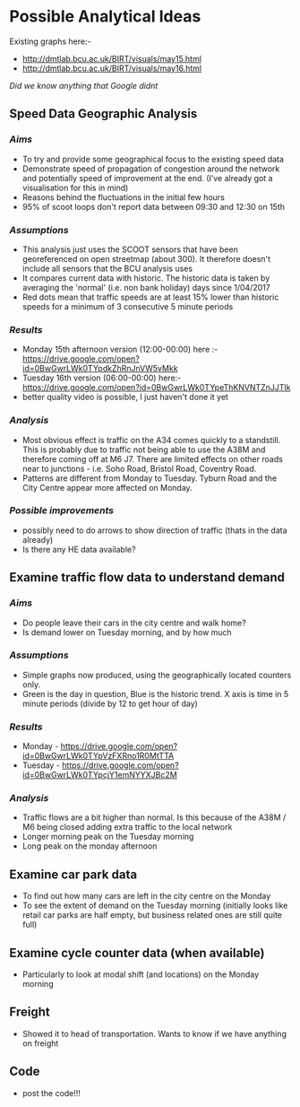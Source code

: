 # Possible Analytical Ideas

Existing graphs here:-
* http://dmtlab.bcu.ac.uk/BIRT/visuals/may15.html
* http://dmtlab.bcu.ac.uk/BIRT/visuals/may16.html

*Did we know anything that Google didnt*

## Speed Data Geographic Analysis
### *Aims*
* To try and provide some geographical focus to the existing speed data
* Demonstrate speed of propagation of congestion around the network and potentially speed of improvement at the end. (I’ve already got a visualisation for this in mind)
* Reasons behind the fluctuations in the initial few hours
* 95% of scoot loops don't report data between 09:30 and 12:30 on 15th

### *Assumptions*
* This analysis just uses the SCOOT sensors that have been georeferenced on open streetmap (about 300). It therefore doesn't include all sensors that the BCU analysis uses
* It compares current data with historic. The historic data is taken by averaging the 'normal' (i.e. non bank holiday) days since 1/04/2017
* Red dots mean that traffic speeds are at least 15% lower than historic speeds for a minimum of 3 consecutive 5 minute periods 

### *Results*
* Monday 15th afternoon version (12:00-00:00) here :- https://drive.google.com/open?id=0BwGwrLWk0TYpdkZhRnJnVW5vMkk
* Tuesday 16th version (06:00-00:00) here:- https://drive.google.com/open?id=0BwGwrLWk0TYpeThKNVNTZnJJTlk
* better quality video is possible, I just haven't done it yet

### *Analysis*
* Most obvious effect is traffic on the A34 comes quickly to a standstill. This is probably due to traffic not being able to use the A38M and therefore coming off at M6 J7. There are limited effects on other roads near to junctions - i.e. Soho Road, Bristol Road, Coventry Road.
* Patterns are different from Monday to Tuesday. Tyburn Road and the City Centre appear more affected on Monday.

### *Possible improvements*
* possibly need to do arrows to show direction of traffic (thats in the data already)
* Is there any HE data available?

## Examine traffic flow data to understand demand
### *Aims*
* Do people leave their cars in the city centre and walk home?
* Is demand lower on Tuesday morning, and by how much

### *Assumptions*
* Simple graphs now produced, using the geographically located counters only.
* Green is the day in question, Blue is the historic trend. X axis is time in 5 minute periods (divide by 12 to get hour of day)

### *Results*
*  Monday - https://drive.google.com/open?id=0BwGwrLWk0TYpVzFXRno1R0MtTTA
*  Tuesday - https://drive.google.com/open?id=0BwGwrLWk0TYpcjY1emNYYXJBc2M

### *Analysis*
* Traffic flows are a bit higher than normal. Is this because of the A38M / M6 being closed adding extra traffic to the local network
* Longer morning peak on the Tuesday morning
* Long peak on the monday afternoon

## Examine car park data
* To find out how many cars are left in the city centre on the Monday
* To see the extent of demand on the Tuesday morning (initially looks like retail car parks are half empty, but business related ones are still quite full)

## Examine cycle counter data (when available)
* Particularly to look at modal shift (and locations) on the Monday morning

## Freight
* Showed it to head of transportation. Wants to know if we have anything on freight

## Code
* post the code!!!

